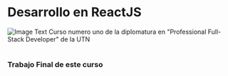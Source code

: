 # Desarrollo en ReactJS
![Image Text](https://www.frba.utn.edu.ar/wp-content/uploads/2016/08/logo-utn.ba-horizontal-e1471367724904.jpg)
Curso numero uno de la diplomatura en "Professional Full-Stack Developer" de la UTN
# 
### Trabajo Final de este curso
